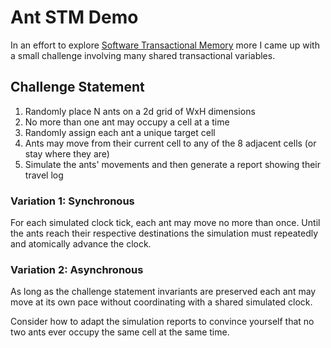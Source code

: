# Ant STM Demo

In an effort to explore [Software Transactional Memory](https://en.wikipedia.org/wiki/Software_transactional_memory) more I came up with a small challenge involving many shared transactional variables.

## Challenge Statement

1. Randomly place N ants on a 2d grid of WxH dimensions
1. No more than one ant may occupy a cell at a time
1. Randomly assign each ant a unique target cell
1. Ants may move from their current cell to any of the 8 adjacent cells (or stay where they are)
1. Simulate the ants' movements and then generate a report showing their travel log

### Variation 1: Synchronous

For each simulated clock tick, each ant may move no more than once. Until the ants reach their respective destinations the simulation must repeatedly and atomically advance the clock.

### Variation 2: Asynchronous

As long as the challenge statement invariants are preserved each ant may move at its own pace without coordinating with a shared simulated clock.

Consider how to adapt the simulation reports to convince yourself that no two ants ever occupy the same cell at the same time.

